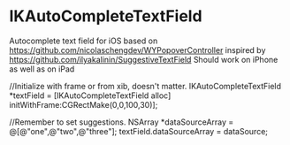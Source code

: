 IKAutoCompleteTextField
=======================

Autocomplete text field for iOS based on https://github.com/nicolaschengdev/WYPopoverController inspired by https://github.com/ilyakalinin/SuggestiveTextField
Should work on iPhone as well as on iPad

//Initialize with frame or from xib, doesn't matter.
IKAutoCompleteTextField *textField = [IKAutoCompleteTextField alloc] initWithFrame:CGRectMake(0,0,100,30)];

//Remember to set suggestions.
NSArray *dataSourceArray = @[@"one",@"two",@"three"];
textField.dataSourceArray = dataSource;
